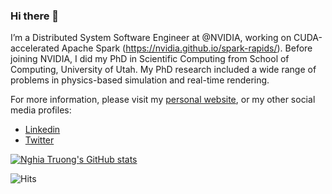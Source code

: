 ### Hi there 👋

I’m a Distributed System Software Engineer at @NVIDIA, working on CUDA-accelerated Apache Spark (https://nvidia.github.io/spark-rapids/). Before joining NVIDIA, I did my PhD in Scientific Computing from School of Computing, University of Utah. My PhD research included a wide range of problems in physics-based simulation and real-time rendering.

For more information, please visit my [personal website](https://ttnghia.github.io/), or my other social media profiles:
 * [Linkedin](https://www.linkedin.com/in/nghia-trong-truong/)
 * [Twitter](https://twitter.com/nghiatruong_vn)

[![Nghia Truong's GitHub stats](https://github-readme-stats.vercel.app/api?username=ttnghia&count_private=true&show_icons=true&theme=gruvbox)](https://github.com/anuraghazra/github-readme-stats)

![Hits](https://hitcounter.pythonanywhere.com/count/tag.svg?url=https%3A%2F%2Fgithub.com%2Fttnghia)
